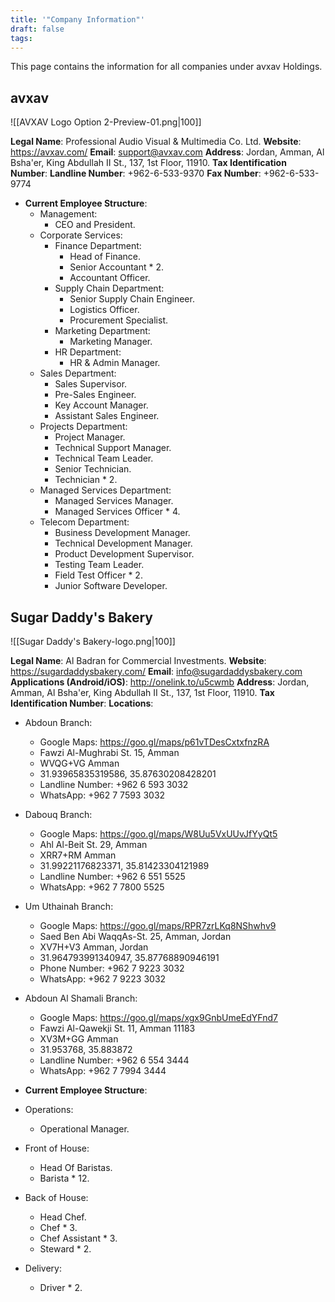 ```yaml
---
title: '"Company Information"'
draft: false
tags:
---
```

This page contains the information for all companies under avxav Holdings.

## avxav

![[AVXAV Logo Option 2-Preview-01.png|100]]

**Legal Name**: Professional Audio Visual & Multimedia Co. Ltd.
**Website**: https://avxav.com/
**Email**: support@avxav.com
**Address**: Jordan, Amman, Al Bsha'er, King Abdullah II St.,  137, 1st Floor, 11910.
**Tax Identification Number**: 
**Landline Number**: +962-6-533-9370
**Fax Number**: +962-6-533-9774

- **Current Employee Structure**:
	- Management:
		- CEO and President.
	- Corporate Services:
		- Finance Department:
			- Head of Finance.
			- Senior Accountant * 2.
			- Accountant Officer.
		- Supply Chain Department:
			- Senior Supply Chain Engineer.
			- Logistics Officer.
			- Procurement Specialist.
		- Marketing Department:
			- Marketing Manager.
		- HR Department:
			- HR & Admin Manager.
	- Sales Department:
		- Sales Supervisor.
		- Pre-Sales Engineer.
		- Key Account Manager.
		- Assistant Sales Engineer.
	- Projects Department:
		- Project Manager.
		- Technical Support Manager.
		- Technical Team Leader.
		- Senior Technician.
		- Technician * 2.
	- Managed Services Department:
		- Managed Services Manager.
		- Managed Services Officer * 4.
	- Telecom Department:
		- Business Development Manager.
		- Technical Development Manager.
		- Product Development Supervisor.
		- Testing Team Leader.
		- Field Test Officer * 2.
		- Junior Software Developer.


## Sugar Daddy's Bakery

![[Sugar Daddy's Bakery-logo.png|100]]

**Legal Name**: Al Badran for Commercial Investments.
**Website**: https://sugardaddysbakery.com/
**Email**: info@sugardaddysbakery.com
**Applications (Android/iOS)**: http://onelink.to/u5cwmb
**Address**: Jordan, Amman, Al Bsha'er, King Abdullah II St., 137, 1st Floor, 11910.
**Tax Identification Number**: 
**Locations**:
- Abdoun Branch:
	- Google Maps: https://goo.gl/maps/p61vTDesCxtxfnzRA
	- Fawzi Al-Mughrabi St. 15, Amman
	- WVQG+VG Amman
	- 31.93965835319586, 35.87630208428201
	- Landline Number: +962 6 593 3032
	- WhatsApp: +962 7 7593 3032
- Dabouq Branch:
	- Google Maps: https://goo.gl/maps/W8Uu5VxUUvJfYyQt5
	- Ahl Al-Beit St. 29, Amman
	- XRR7+RM Amman
	- 31.99221176823371, 35.81423304121989
	- Landline Number: +962 6 551 5525
	- WhatsApp: +962 7 7800 5525
- Um Uthainah Branch:
	- Google Maps: https://goo.gl/maps/RPR7zrLKq8NShwhv9
	- Saed Ben Abi WaqqAs-St. 25, Amman, Jordan
	- XV7H+V3 Amman, Jordan
	- 31.964793991340947, 35.87768890946191
	- Phone Number: +962 7 9223 3032
	- WhatsApp: +962 7 9223 3032
- Abdoun Al Shamali Branch:
	- Google Maps: https://goo.gl/maps/xgx9GnbUmeEdYFnd7
	- Fawzi Al-Qawekji St. 11, Amman 11183
	- XV3M+GG Amman
	- 31.953768, 35.883872
	- Landline Number: +962 6 554 3444
	- WhatsApp: +962 7 7994 3444

- **Current Employee Structure**:
- Operations:
	- Operational Manager.
- Front of House:
	- Head Of Baristas.
	- Barista * 12.
- Back of House:
	- Head Chef.
	- Chef * 3.
	- Chef Assistant * 3.
	- Steward * 2.
- Delivery:
	- Driver * 2.
